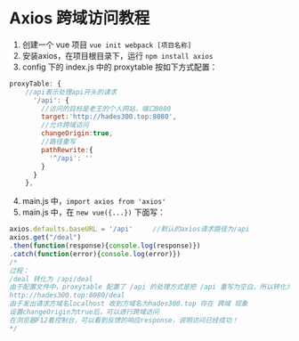 # Axios 跨域访问教程

<configuration tag='456'>

1. 创建一个 vue 项目 `vue init webpack [项目名称]`
2. 安装axios，在项目根目录下，运行 `npm install axios`
3. config 下的 index.js 中的 proxytable 按如下方式配置：

```js
proxyTable: {
    //api表示处理api开头的请求
      '/api': {
        //访问的目标是老王的个人网站，端口8080
        target:'http://hades300.top:8080',
        //允许跨域访问
        changeOrigin:true,
        //路径重写
        pathRewrite:{
          '^/api': ''
        }
      }
    },
```

4. main.js 中，`import axios from 'axios'`
5. main.js 中，在 `new vue({...})` 下面写：

```js
axios.defaults.baseURL = '/api'		//默认的axios请求路径为/api
axios.get("/deal")
.then(function(response){console.log(response)})
.catch(function(error){console.log(error)})
/*
过程：
/deal 转化为 /api/deal
由于配置文件中，proxytable 配置了 /api 的处理方式是把 /api 重写为空白，所以转化为
http://hades300.top:8080/deal
由于发出请求方域名localhost 收到方域名为hades300.top 存在 跨域 现象
设置changeOrigin为true后，可以进行跨域访问
在浏览器F12看控制台，可以看到反馈的响应response，说明访问已经成功！
*/
```

